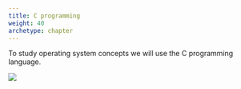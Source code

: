 ```yaml
---
title: C programming
weight: 40
archetype: chapter
---
```



To study operating system concepts we will use the C programming language.

![](/v1/images/module-0/c/hello-world-src.png)


